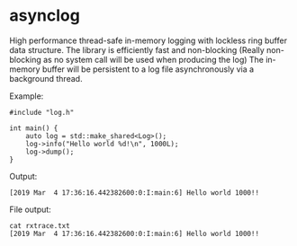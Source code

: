 # asynclog
High performance thread-safe in-memory logging with lockless ring buffer data structure.
The library is efficiently fast and non-blocking (Really non-blocking as no system call will be used when producing the log)  The in-memory buffer will be persistent to a log file asynchronously via a background thread.

Example:
```
#include "log.h"

int main() {
    auto log = std::make_shared<Log>();
    log->info("Hello world %d!\n", 1000L);
    log->dump();
}
```

Output:
```
[2019 Mar  4 17:36:16.442382600:0:I:main:6] Hello world 1000!!
```

File output:
```
cat rxtrace.txt
[2019 Mar  4 17:36:16.442382600:0:I:main:6] Hello world 1000!!
```
